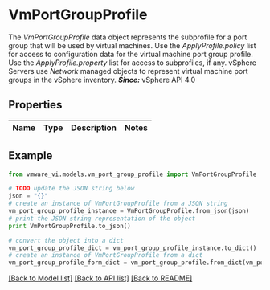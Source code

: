 # VmPortGroupProfile

The *VmPortGroupProfile* data object represents the subprofile for a port group that will be used by virtual machines.  Use the *ApplyProfile.policy* list for access to configuration data for the virtual machine port group profile. Use the *ApplyProfile.property* list for access to subprofiles, if any.  vSphere Servers use *Network* managed objects to represent virtual machine port groups in the vSphere inventory.  ***Since:*** vSphere API 4.0 

## Properties
Name | Type | Description | Notes
------------ | ------------- | ------------- | -------------

## Example

```python
from vmware_vi.models.vm_port_group_profile import VmPortGroupProfile

# TODO update the JSON string below
json = "{}"
# create an instance of VmPortGroupProfile from a JSON string
vm_port_group_profile_instance = VmPortGroupProfile.from_json(json)
# print the JSON string representation of the object
print VmPortGroupProfile.to_json()

# convert the object into a dict
vm_port_group_profile_dict = vm_port_group_profile_instance.to_dict()
# create an instance of VmPortGroupProfile from a dict
vm_port_group_profile_form_dict = vm_port_group_profile.from_dict(vm_port_group_profile_dict)
```
[[Back to Model list]](../README.md#documentation-for-models) [[Back to API list]](../README.md#documentation-for-api-endpoints) [[Back to README]](../README.md)


